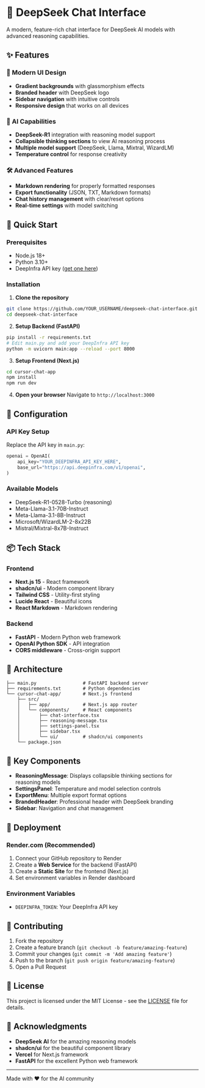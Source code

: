 # 🧠 DeepSeek Chat Interface

A modern, feature-rich chat interface for DeepSeek AI models with advanced reasoning capabilities.

## ✨ Features

### 🎨 Modern UI Design
- **Gradient backgrounds** with glassmorphism effects
- **Branded header** with DeepSeek logo
- **Sidebar navigation** with intuitive controls
- **Responsive design** that works on all devices

### 🤖 AI Capabilities  
- **DeepSeek-R1** integration with reasoning model support
- **Collapsible thinking sections** to view AI reasoning process
- **Multiple model support** (DeepSeek, Llama, Mixtral, WizardLM)
- **Temperature control** for response creativity

### 🛠️ Advanced Features
- **Markdown rendering** for properly formatted responses
- **Export functionality** (JSON, TXT, Markdown formats)
- **Chat history management** with clear/reset options
- **Real-time settings** with model switching

## 🚀 Quick Start

### Prerequisites
- Node.js 18+ 
- Python 3.10+
- DeepInfra API key ([get one here](https://deepinfra.com))

### Installation

1. **Clone the repository**
```bash
git clone https://github.com/YOUR_USERNAME/deepseek-chat-interface.git
cd deepseek-chat-interface
```

2. **Setup Backend (FastAPI)**
```bash
pip install -r requirements.txt
# Edit main.py and add your DeepInfra API key
python -m uvicorn main:app --reload --port 8000
```

3. **Setup Frontend (Next.js)**
```bash
cd cursor-chat-app
npm install
npm run dev
```

4. **Open your browser**
Navigate to `http://localhost:3000`

## 🔧 Configuration

### API Key Setup
Replace the API key in `main.py`:
```python
openai = OpenAI(
    api_key="YOUR_DEEPINFRA_API_KEY_HERE",
    base_url="https://api.deepinfra.com/v1/openai",
)
```

### Available Models
- DeepSeek-R1-0528-Turbo (reasoning)
- Meta-Llama-3.1-70B-Instruct  
- Meta-Llama-3.1-8B-Instruct
- Microsoft/WizardLM-2-8x22B
- Mistral/Mixtral-8x7B-Instruct

## 📦 Tech Stack

### Frontend
- **Next.js 15** - React framework
- **shadcn/ui** - Modern component library  
- **Tailwind CSS** - Utility-first styling
- **Lucide React** - Beautiful icons
- **React Markdown** - Markdown rendering

### Backend  
- **FastAPI** - Modern Python web framework
- **OpenAI Python SDK** - API integration
- **CORS middleware** - Cross-origin support

## 🎯 Architecture

```
├── main.py                 # FastAPI backend server
├── requirements.txt        # Python dependencies  
└── cursor-chat-app/        # Next.js frontend
    ├── src/
    │   ├── app/            # Next.js app router
    │   └── components/     # React components
    │       ├── chat-interface.tsx
    │       ├── reasoning-message.tsx
    │       ├── settings-panel.tsx
    │       ├── sidebar.tsx
    │       └── ui/         # shadcn/ui components
    └── package.json
```

## 🌟 Key Components

- **ReasoningMessage**: Displays collapsible thinking sections for reasoning models
- **SettingsPanel**: Temperature and model selection controls
- **ExportMenu**: Multiple export format options
- **BrandedHeader**: Professional header with DeepSeek branding
- **Sidebar**: Navigation and chat management

## 🚀 Deployment

### Render.com (Recommended)
1. Connect your GitHub repository to Render
2. Create a **Web Service** for the backend (FastAPI)
3. Create a **Static Site** for the frontend (Next.js)
4. Set environment variables in Render dashboard

### Environment Variables
- `DEEPINFRA_TOKEN`: Your DeepInfra API key

## 🤝 Contributing

1. Fork the repository
2. Create a feature branch (`git checkout -b feature/amazing-feature`)
3. Commit your changes (`git commit -m 'Add amazing feature'`)
4. Push to the branch (`git push origin feature/amazing-feature`)
5. Open a Pull Request

## 📄 License

This project is licensed under the MIT License - see the [LICENSE](LICENSE) file for details.

## 🙏 Acknowledgments

- **DeepSeek AI** for the amazing reasoning models
- **shadcn/ui** for the beautiful component library
- **Vercel** for Next.js framework
- **FastAPI** for the excellent Python web framework

---

Made with ❤️ for the AI community 